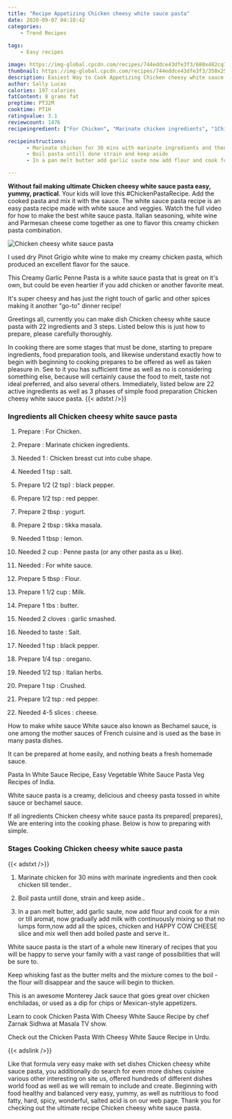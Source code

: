 ```yaml
---
title: "Recipe Appetizing Chicken cheesy white sauce pasta"
date: 2020-09-07 04:10:42
categories:
    - Trend Recipes
    
tags:
    - Easy recipes

image: https://img-global.cpcdn.com/recipes/744eddce43dfe3f3/680x482cq70/chicken-cheesy-white-sauce-pasta-recipe-main-photo.jpg
thumbnail: https://img-global.cpcdn.com/recipes/744eddce43dfe3f3/350x250cq70/chicken-cheesy-white-sauce-pasta-recipe-main-photo.jpg
description: Easiest Way to Cook Appetizing Chicken cheesy white sauce pasta with 22 ingredients and 3 stages of easy cooking.
author: Sally Lucas
calories: 197 calories
fatContent: 8 grams fat
preptime: PT32M
cooktime: PT1H
ratingvalue: 3.1
reviewcount: 1476
recipeingredient: ["For Chicken", "Marinate chicken ingredients", "1Chicken breast cut into cube shape", "1 tspsalt", "1/2 (2 tsp)black pepper", "1/2 tspred pepper", "2 tbspyogurt", "2 tbsptikka masala", "1 tbsplemon", "2 cupPenne pasta or any other pasta as u like", "For white sauce", "5 tbspFlour", "1 1/2 cupMilk", "1 tbsbutter", "2 clovesgarlic smashed", "to tasteSalt", "1 tspblack pepper", "1/4 tsporegano", "1/2 tspItalian herbs", "1 tspCrushed", "1/2 tspred pepper", "4-5 slicescheese"]

recipeinstructions: 
      - Marinate chicken for 30 mins with marinate ingredients and then cook chicken till tender 
      - Boil pasta untill done strain and keep aside 
      - In a pan melt butter add garlic saute now add flour and cook for a min or till aromat now gradually add milk with continuously mixing so that no lumps formnow add all the spices chicken and HAPPY COW CHEESE slice and mix well then add boiled paste and serve it

---
```




**Without fail making ultimate Chicken cheesy white sauce pasta easy, yummy, practical**. Your kids will love this #ChickenPastaRecipe. Add the cooked pasta and mix it with the sauce. The white sauce pasta recipe is an easy pasta recipe made with white sauce and veggies. Watch the full video for how to make the best white sauce pasta. Italian seasoning, white wine and Parmesan cheese come together as one to flavor this creamy chicken pasta combination.


![Chicken cheesy white sauce pasta](https://img-global.cpcdn.com/recipes/744eddce43dfe3f3/680x482cq70/chicken-cheesy-white-sauce-pasta-recipe-main-photo.jpg "Chicken cheesy white sauce pasta")



I used dry Pinot Grigio white wine to make my creamy chicken pasta, which produced an excellent flavor for the sauce.

This Creamy Garlic Penne Pasta is a white sauce pasta that is great on it&#39;s own, but could be even heartier if you add chicken or another favorite meat.

It&#39;s super cheesy and has just the right touch of garlic and other spices making it another &#34;go-to&#34; dinner recipe!


Greetings all, currently you can make dish Chicken cheesy white sauce pasta with 22 ingredients and 3 steps. Listed below this is just how to prepare, please carefully thoroughly.

In cooking there are some stages that must be done, starting to prepare ingredients, food preparation tools, and likewise understand exactly how to begin with beginning to cooking prepares to be offered as well as taken pleasure in. See to it you has sufficient time as well as no is considering something else, because will certainly cause the food to melt, taste not ideal preferred, and also several others. Immediately, listed below are 22 active ingredients as well as 3 phases of simple food preparation Chicken cheesy white sauce pasta.
{{< adstxt />}}

### Ingredients all Chicken cheesy white sauce pasta


1. Prepare  : For Chicken.

1. Prepare  : Marinate chicken ingredients.

1. Needed 1 : Chicken breast cut into cube shape.

1. Needed 1 tsp : salt.

1. Prepare 1/2 (2 tsp) : black pepper.

1. Prepare 1/2 tsp : red pepper.

1. Prepare 2 tbsp : yogurt.

1. Prepare 2 tbsp : tikka masala.

1. Needed 1 tbsp : lemon.

1. Needed 2 cup : Penne pasta (or any other pasta as u like).

1. Needed  : For white sauce.

1. Prepare 5 tbsp : Flour.

1. Prepare 1 1/2 cup : Milk.

1. Prepare 1 tbs : butter.

1. Needed 2 cloves : garlic smashed.

1. Needed to taste : Salt.

1. Needed 1 tsp : black pepper.

1. Prepare 1/4 tsp : oregano.

1. Needed 1/2 tsp : Italian herbs.

1. Prepare 1 tsp : Crushed.

1. Prepare 1/2 tsp : red pepper.

1. Needed 4-5 slices : cheese.


How to make white sauce White sauce also known as Bechamel sauce, is one among the mother sauces of French cuisine and is used as the base in many pasta dishes.

It can be prepared at home easily, and nothing beats a fresh homemade sauce.

Pasta In White Sauce Recipe, Easy Vegetable White Sauce Pasta Veg Recipes of India.

White sauce pasta is a creamy, delicious and cheesy pasta tossed in white sauce or bechamel sauce.


If all ingredients Chicken cheesy white sauce pasta its prepared| prepares}, We are entering into the cooking phase. Below is how to preparing with simple.

### Stages Cooking Chicken cheesy white sauce pasta

{{< adstxt />}}


1. Marinate chicken for 30 mins with marinate ingredients and then cook chicken till tender..



1. Boil pasta untill done, strain and keep aside..



1. In a pan melt butter, add garlic saute, now add flour and cook for a min or till aromat, now gradually add milk with continuously mixing so that no lumps form,now add all the spices, chicken and HAPPY COW CHEESE slice and mix well then add boiled paste and serve it..




White sauce pasta is the start of a whole new itinerary of recipes that you will be happy to serve your family with a vast range of possibilities that will be sure to.

Keep whisking fast as the butter melts and the mixture comes to the boil - the flour will disappear and the sauce will begin to thicken.

This is an awesome Monterey Jack sauce that goes great over chicken enchiladas, or used as a dip for chips or Mexican-style appetizers.

Learn to cook Chicken Pasta With Cheesy White Sauce Recipe by chef Zarnak Sidhwa at Masala TV show.

Check out the Chicken Pasta With Cheesy White Sauce Recipe in Urdu.


{{< adslink />}}

Like that formula very easy make with set dishes Chicken cheesy white sauce pasta, you additionally do search for even more dishes cuisine various other interesting on site us, offered hundreds of different dishes world food as well as we will remain to include and create. Beginning with food healthy and balanced very easy, yummy, as well as nutritious to food fatty, hard, spicy, wonderful, salted acid is on our web page. Thank you for checking out the ultimate recipe Chicken cheesy white sauce pasta.
